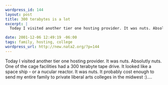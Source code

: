 ```yaml
--- 
wordpress_id: 144
layout: post
title: 300 terabytes is a lot
excerpt: |
  Today I visited another tier one hosting provider. It was nuts. Absolutly nuts. One of the cage facilities had a 300 terabyte tape drive. It looked like a space ship - or a nucular reactor. It was nuts. It probably cost enough to send my entire family to private liberal arts colleges in the midwest :).... 

date: 2001-12-06 12:49:19 -06:00
tags: family, hosting, college
wordpress_url: http://new.nata2.org/?p=144
---
```

Today I visited another tier one hosting provider. It was nuts. Absolutly nuts. One of the cage facilities had a 300 terabyte tape drive. It looked like a space ship - or a nucular reactor. It was nuts. It probably cost enough to send my entire family to private liberal arts colleges in the midwest :).... 
